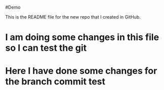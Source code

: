 #Demo

This is the README file for the new repo that I created in GitHub. 

# I am doing some changes in this file so I can test the git
# Here I have done some changes for the branch commit test  